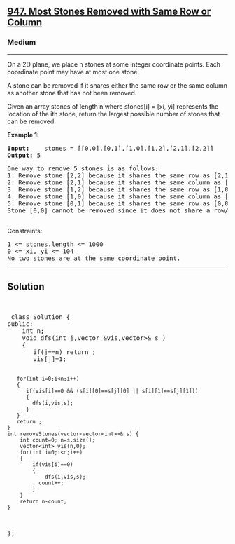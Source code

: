 
<h2><a href="https://leetcode.com/problems/most-stones-removed-with-same-row-or-column/description/">947. Most Stones Removed with Same Row or Column</a></h2>
<h3>Medium</h3>
<hr>
<div><p>
On a 2D plane, we place n stones at some integer coordinate points. Each coordinate point may have at most one stone.

A stone can be removed if it shares either the same row or the same column as another stone that has not been removed.

Given an array stones of length n where stones[i] = [xi, yi] represents the location of the ith stone, return the largest possible number of stones that can be removed.
</p>


<p><strong>Example 1:</strong></p>
<pre><strong>Input:</strong>    stones = [[0,0],[0,1],[1,0],[1,2],[2,1],[2,2]]
<strong>Output:</strong> 5
</pre>
<pre>
One way to remove 5 stones is as follows:
1. Remove stone [2,2] because it shares the same row as [2,1].
2. Remove stone [2,1] because it shares the same column as [0,1].
3. Remove stone [1,2] because it shares the same row as [1,0].
4. Remove stone [1,0] because it shares the same column as [0,0].
5. Remove stone [0,1] because it shares the same row as [0,0].
Stone [0,0] cannot be removed since it does not share a row/column with another stone still on the plane.
  </pre>
  


Constraints:
<pre>
1 <= stones.length <= 1000
0 <= xi, yi <= 104
No two stones are at the same coordinate point.
</pre>
<hr>
 <h2><strong><b>Solution</b></strong></h2>
 <br>
 <pre>
 class Solution {
public:
    int n;
    void dfs(int j,vector<int> &vis,vector<vector<int>>& s )
    {
       if(j==n) return ;
       vis[j]=1;
       
       for(int i=0;i<n;i++)
       {
          if(vis[i]==0 && (s[i][0]==s[j][0] || s[i][1]==s[j][1]))
          {
            dfs(i,vis,s);
          } 
       }
       return ;
    }
    int removeStones(vector<vector<int>>& s) {
        int count=0; n=s.size();
        vector<int> vis(n,0);
        for(int i=0;i<n;i++)
        {
            if(vis[i]==0) 
            {
                dfs(i,vis,s);
              count++;
            }
        }
        return n-count;
    }
};
          
 </pre>

